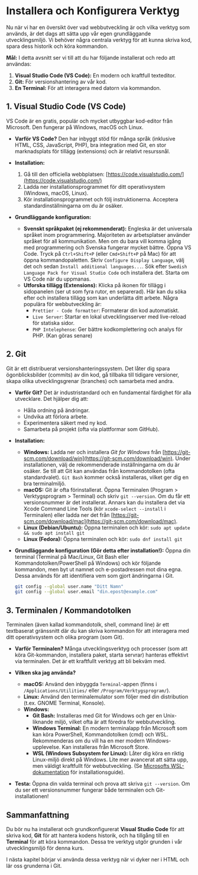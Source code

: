# Installera och Konfigurera Verktyg

Nu när vi har en översikt över vad webbutveckling är och vilka verktyg som används, är det dags att sätta upp vår egen grundläggande utvecklingsmiljö. Vi behöver några centrala verktyg för att kunna skriva kod, spara dess historik och köra kommandon.

**Mål:** I detta avsnitt ser vi till att du har följande installerat och redo att användas:

1.  **Visual Studio Code (VS Code):** En modern och kraftfull texteditor.
2.  **Git:** För versionshantering av vår kod.
3.  **En Terminal:** För att interagera med datorn via kommandon.

## 1. Visual Studio Code (VS Code)

VS Code är en gratis, populär och mycket utbyggbar kod-editor från Microsoft. Den fungerar på Windows, macOS och Linux.

*   **Varför VS Code?** Den har inbyggt stöd för många språk (inklusive HTML, CSS, JavaScript, PHP), bra integration med Git, en stor marknadsplats för tillägg (extensions) och är relativt resurssnål.

*   **Installation:**
    1.  Gå till den officiella webbplatsen: [https://code.visualstudio.com/](https://code.visualstudio.com/)
    2.  Ladda ner installationsprogrammet för ditt operativsystem (Windows, macOS, Linux).
    3.  Kör installationsprogrammet och följ instruktionerna. Acceptera standardinställningarna om du är osäker.

*   **Grundläggande konfiguration:**
    *   **Svenskt språkpaket (ej rekommenderat):** Engleska är det universala språket inom programmering. Majoriteten av arbetsplatser använder språket för all kommunikation. Men om du bara vill komma igång med programmering och Svenska fungerar mycket bättre. Öppna VS Code. Tryck på `Ctrl+Shift+P` (eller `Cmd+Shift+P` på Mac) för att öppna kommandopaletten. Skriv `Configure Display Language`, välj det och sedan `Install additional languages...`. Sök efter `Swedish Language Pack for Visual Studio Code` och installera det. Starta om VS Code när du uppmanas.
    *   **Utforska tillägg (Extensions):** Klicka på ikonen för tillägg i sidopanelen (ser ut som fyra rutor, en separerad). Här kan du söka efter och installera tillägg som kan underlätta ditt arbete. Några populära för webbutveckling är:
        *   `Prettier - Code formatter`: Formaterar din kod automatiskt.
        *   `Live Server`: Startar en lokal utvecklingsserver med live-reload för statiska sidor.
        *   `PHP Intelephense`: Ger bättre kodkomplettering och analys för PHP. (Kan göras senare)

## 2. Git

Git är ett distribuerat versionshanteringssystem. Det låter dig spara ögonblicksbilder (commits) av din kod, gå tillbaka till tidigare versioner, skapa olika utvecklingsgrenar (branches) och samarbeta med andra.

*   **Varför Git?** Det är industristandard och en fundamental färdighet för alla utvecklare. Det hjälper dig att:
    *   Hålla ordning på ändringar.
    *   Undvika att förlora arbete.
    *   Experimentera säkert med ny kod.
    *   Samarbeta på projekt (ofta via plattformar som GitHub).

*   **Installation:**
    *   **Windows:** Ladda ner och installera *Git for Windows* från [https://git-scm.com/download/win](https://git-scm.com/download/win). Under installationen, välj de rekommenderade inställningarna om du är osäker. Se till att Git kan användas från kommandotolken (ofta standardvalet). `Git Bash` kommer också installeras, vilket ger dig en bra terminalmiljö.
    *   **macOS:** Git är ofta förinstallerat. Öppna Terminalen (Program > Verktygsprogram > Terminal) och skriv `git --version`. Om du får ett versionsnummer är det installerat. Annars kan du installera det via Xcode Command Line Tools (kör `xcode-select --install` i Terminalen) eller ladda ner det från [https://git-scm.com/download/mac](https://git-scm.com/download/mac).
    *   **Linux (Debian/Ubuntu):** Öppna terminalen och kör: `sudo apt update && sudo apt install git`
    *   **Linux (Fedora):** Öppna terminalen och kör: `sudo dnf install git`

*   **Grundläggande konfiguration (Gör detta efter installation!):**
    Öppna din terminal (Terminal på Mac/Linux, Git Bash eller Kommandotolken/PowerShell på Windows) och kör följande kommandon, men byt ut namnet och e-postadressen mot dina egna. Dessa används för att identifiera vem som gjort ändringarna i Git.
    ```bash
    git config --global user.name "Ditt Namn"
    git config --global user.email "din.epost@example.com"
    ```

## 3. Terminalen / Kommandotolken

Terminalen (även kallad kommandotolk, shell, command line) är ett textbaserat gränssnitt där du kan skriva kommandon för att interagera med ditt operativsystem och olika program (som Git).

*   **Varför Terminalen?** Många utvecklingsverktyg och processer (som att köra Git-kommandon, installera paket, starta servrar) hanteras effektivt via terminalen. Det är ett kraftfullt verktyg att bli bekväm med.

*   **Vilken ska jag använda?**
    *   **macOS:** Använd den inbyggda `Terminal`-appen (finns i `/Applications/Utilities/` eller `/Program/Verktygsprogram/`).
    *   **Linux:** Använd den terminalemulator som följer med din distribution (t.ex. GNOME Terminal, Konsole).
    *   **Windows:**
        *   **Git Bash:** Installeras med Git for Windows och ger en Unix-liknande miljö, vilket ofta är att föredra för webbutveckling.
        *   **Windows Terminal:** En modern terminalapp från Microsoft som kan köra PowerShell, Kommandotolken (cmd) och WSL. Rekommenderas om du vill ha en mer modern Windows-upplevelse. Kan installeras från Microsoft Store.
        *   **WSL (Windows Subsystem for Linux):** Låter dig köra en riktig Linux-miljö direkt på Windows. Lite mer avancerat att sätta upp, men väldigt kraftfullt för webbutveckling. (Se [Microsofts WSL-dokumentation](https://learn.microsoft.com/en-us/windows/wsl/install) för installationsguide).

*   **Testa:** Öppna din valda terminal och prova att skriva `git --version`. Om du ser ett versionsnummer fungerar både terminalen och Git-installationen!

## Sammanfattning

Du bör nu ha installerat och grundkonfigurerat **Visual Studio Code** för att skriva kod, **Git** för att hantera kodens historik, och ha tillgång till en **Terminal** för att köra kommandon. Dessa tre verktyg utgör grunden i vår utvecklingsmiljö för denna kurs.

I nästa kapitel börjar vi använda dessa verktyg när vi dyker ner i HTML och lär oss grunderna i Git.
